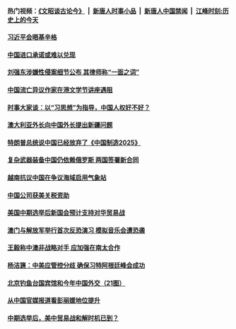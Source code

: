 #### 热门视频：[《文昭谈古论今》](https://github.com/gfw-breaker/wenzhao/blob/master/README.md?t=11082133) &nbsp;|&nbsp; [新唐人时事小品](https://github.com/gfw-breaker/ntdtv-comedy/blob/master/README.md?t=11082133) &nbsp;|&nbsp; [新唐人中国禁闻](https://github.com/gfw-breaker/ntdtv-news/blob/master/README.md?t=11082133) &nbsp;|&nbsp; [江峰时刻:历史上的今天](https://github.com/gfw-breaker/today-in-history/blob/master/README.md?t=11082133) 

#### [习近平会晤基辛格](../pages/zyyyoeqqvi/4650315.md?t=11082133) 

#### [中国进口承诺或难以兑现](../pages/zyyyoeqqvi/4650132.md?t=11082133) 

#### [刘强东涉嫌性侵案细节公布 其律师称“一面之词”](../pages/zyyyoeqqvi/4650001.md?t=11082133) 

#### [中国流亡异议作家在港文学节讲座遇阻 ](../pages/zyyyoeqqvi/4649982.md?t=11082133) 

#### [时事大家谈：以“习思想”为指导，中国人权好不好？](../pages/zyyyoeqqvi/4649997.md?t=11082133) 

#### [澳大利亚外长向中国外长提出新疆问题 ](../pages/zyyyoeqqvi/4649955.md?t=11082133) 

#### [特朗普总统说中国已经放弃了《中国制造2025》 ](../pages/zyyyoeqqvi/4649944.md?t=11082133) 

#### [复杂武器装备中国仍依赖俄罗斯 两国签署新合同 ](../pages/zyyyoeqqvi/4649920.md?t=11082133) 

#### [越南抗议中国在争议海域启用气象站 ](../pages/zyyyoeqqvi/4649870.md?t=11082133) 

#### [中国公司获美关税资助 ](../pages/zyyyoeqqvi/4649856.md?t=11082133) 

#### [美国中期选举后新国会预计支持对华贸易战](../pages/zyyyoeqqvi/4649797.md?t=11082133) 

#### [澳门与解放军举行首次反恐演习 模拟音乐会遭恐袭](../pages/zyyyoeqqvi/4649784.md?t=11082133) 

#### [王毅称中澳非战略对手 应加强在南太合作](../pages/zyyyoeqqvi/4649736.md?t=11082133) 

#### [杨洁篪：中美应管控分歧 确保习特阿根廷峰会成功](../pages/zyyyoeqqvi/4649731.md?t=11082133) 

#### [北京钓鱼台国宾馆和今年中国外交（21图）](../pages/zyyyoeqqvi/4643801.md?t=11082133) 

#### [从中国官媒报道看彭丽媛地位提升](../pages/zyyyoeqqvi/4649625.md?t=11082133) 

#### [中期选举后，美中贸易战和解时机已到？](../pages/zyyyoeqqvi/4649133.md?t=11082133) 


